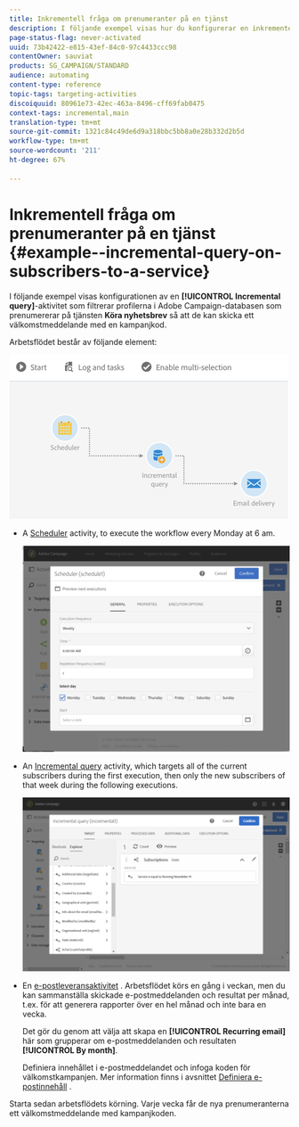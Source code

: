 ```yaml
---
title: Inkrementell fråga om prenumeranter på en tjänst
description: I följande exempel visas hur du konfigurerar en inkrementell frågeaktivitet för att filtrera prenumeranter på en tjänst.
page-status-flag: never-activated
uuid: 73b42422-e815-43ef-84c0-97c4433ccc98
contentOwner: sauviat
products: SG_CAMPAIGN/STANDARD
audience: automating
content-type: reference
topic-tags: targeting-activities
discoiquuid: 80961e73-42ec-463a-8496-cff69fab0475
context-tags: incremental,main
translation-type: tm+mt
source-git-commit: 1321c84c49de6d9a318bbc5bb8a0e28b332d2b5d
workflow-type: tm+mt
source-wordcount: '211'
ht-degree: 67%

---
```



# Inkrementell fråga om prenumeranter på en tjänst {#example--incremental-query-on-subscribers-to-a-service}

I följande exempel visas konfigurationen av en **[!UICONTROL Incremental query]**-aktivitet som filtrerar profilerna i Adobe Campaign-databasen som prenumererar på tjänsten **Köra nyhetsbrev** så att de kan skicka ett välkomstmeddelande med en kampanjkod.

Arbetsflödet består av följande element:

![](assets/incremental_query_example1.png)

* A [Scheduler](../../automating/using/scheduler.md) activity, to execute the workflow every Monday at 6 am.

   ![](assets/incremental_query_example2.png)

* An [Incremental query](../../automating/using/incremental-query.md) activity, which targets all of the current subscribers during the first execution, then only the new subscribers of that week during the following executions.

   ![](assets/incremental_query_example3.png)

* En [e-postleveransaktivitet](../../automating/using/email-delivery.md) . Arbetsflödet körs en gång i veckan, men du kan sammanställa skickade e-postmeddelanden och resultat per månad, t.ex. för att generera rapporter över en hel månad och inte bara en vecka.

   Det gör du genom att välja att skapa en **[!UICONTROL Recurring email]** här som grupperar om e-postmeddelanden och resultaten **[!UICONTROL By month]**.

   Definiera innehållet i e-postmeddelandet och infoga koden för välkomstkampanjen. Mer information finns i avsnittet [Definiera e-postinnehåll](../../designing/using/personalization.md) .

Starta sedan arbetsflödets körning. Varje vecka får de nya prenumeranterna ett välkomstmeddelande med kampanjkoden.
